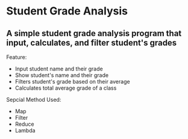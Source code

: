 # Student Grade Analysis
## A simple student grade analysis program that input, calculates, and filter student's grades

Feature:
- Input student name and their grade
- Show student's name and their grade
- Filters student's grade based on their average
- Calculates total average grade of a class

Sepcial Method Used:
- Map
- Filter
- Reduce
- Lambda